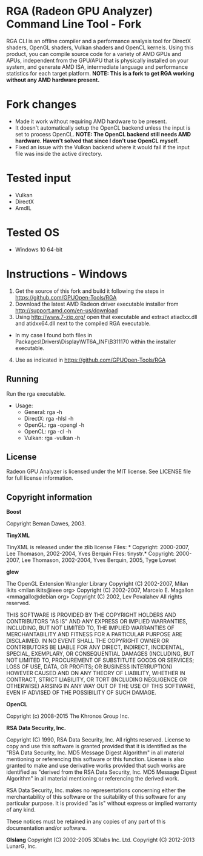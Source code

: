 # RGA (Radeon GPU Analyzer) Command Line Tool - Fork #

RGA CLI is an offline compiler and a performance analysis tool for DirectX shaders, OpenGL shaders,
Vulkan shaders and OpenCL kernels. Using this product, you can compile source code for a variety of AMD GPUs and APUs,
independent from the GPU/APU that is physically installed on your system, and generate AMD ISA, intermediate language 
and performance statistics for each target platform. **NOTE: This is a fork to get RGA working without any AMD hardware present.**

# Fork changes #
* Made it work without requiring AMD hardware to be present.
* It doesn't automatically setup the OpenCL backend unless the input is set to process OpenCL. **NOTE: The OpenCL backend still needs AMD hardware. Haven't solved that since I don't use OpenCL myself.**
* Fixed an issue with the Vulkan backend where it would fail if the input file was inside the active directory.

# Tested input #
* Vulkan
* DirectX
* AmdIL

# Tested OS #
* Windows 10 64-bit

# Instructions - Windows #
1. Get the source of this fork and build it following the steps in https://github.com/GPUOpen-Tools/RGA
2. Download the latest AMD Radeon driver executable installer from http://support.amd.com/en-us/download
3. Using http://www.7-zip.org/ open that executable and extract atiadlxx.dll and atidxx64.dll next to the compiled RGA executable.
  * In my case I found both files in Packages\Drivers\Display\WT6A_INF\B311170 within the installer executable.
4. Use as indicated in https://github.com/GPUOpen-Tools/RGA

## Running ##
Run the rga executable.

* Usage: 
  * General: rga -h
  * DirectX: rga -hlsl -h
  * OpenGL:  rga -opengl -h
  * OpenCL:  rga -cl -h
  * Vulkan:  rga -vulkan -h

## License ##
Radeon GPU Analyzer is licensed under the MIT license. See LICENSE file for full license information.

## Copyright information ##

**Boost**

Copyright Beman Dawes, 2003.
    
**TinyXML**

TinyXML is released under the zlib license
Files: *
Copyright: 2000-2007, Lee Thomason, 2002-2004, Yves Berquin 
Files: tinystr.*
Copyright: 2000-2007, Lee Thomason, 2002-2004, Yves Berquin, 2005, Tyge Lovset
    
**glew**

The OpenGL Extension Wrangler Library
Copyright (C) 2002-2007, Milan Ikits <milan ikits@ieee org>
Copyright (C) 2002-2007, Marcelo E. Magallon <mmagallo@debian org>
Copyright (C) 2002, Lev Povalahev
All rights reserved.

THIS SOFTWARE IS PROVIDED BY THE COPYRIGHT HOLDERS AND CONTRIBUTORS "AS IS" 
AND ANY EXPRESS OR IMPLIED WARRANTIES, INCLUDING, BUT NOT LIMITED TO, THE 
IMPLIED WARRANTIES OF MERCHANTABILITY AND FITNESS FOR A PARTICULAR PURPOSE
ARE DISCLAIMED. IN NO EVENT SHALL THE COPYRIGHT OWNER OR CONTRIBUTORS BE 
LIABLE FOR ANY DIRECT, INDIRECT, INCIDENTAL, SPECIAL, EXEMPLARY, OR 
CONSEQUENTIAL DAMAGES (INCLUDING, BUT NOT LIMITED TO, PROCUREMENT OF 
SUBSTITUTE GOODS OR SERVICES; LOSS OF USE, DATA, OR PROFITS; OR BUSINESS
INTERRUPTION) HOWEVER CAUSED AND ON ANY THEORY OF LIABILITY, WHETHER IN
CONTRACT, STRICT LIABILITY, OR TORT (INCLUDING NEGLIGENCE OR OTHERWISE)
ARISING IN ANY WAY OUT OF THE USE OF THIS SOFTWARE, EVEN IF ADVISED OF
THE POSSIBILITY OF SUCH DAMAGE.
    
**OpenCL**

Copyright (c) 2008-2015 The Khronos Group Inc.

**RSA Data Security, Inc.**

Copyright (C) 1990, RSA Data Security, Inc. All rights reserved.
License to copy and use this software is granted provided that
it is identified as the "RSA Data Security, Inc. MD5 Message
Digest Algorithm" in all material mentioning or referencing this 
software or this function.
License is also granted to make and use derivative works
provided that such works are identified as "derived from the RSA
Data Security, Inc. MD5 Message Digest Algorithm" in all
material mentioning or referencing the derived work.

RSA Data Security, Inc. makes no representations concerning
either the merchantability of this software or the suitability
of this software for any particular purpose.  It is provided "as
is" without express or implied warranty of any kind.

These notices must be retained in any copies of any part of this
documentation and/or software.
 
**Glslang**
Copyright (C) 2002-2005 3Dlabs Inc. Ltd.
Copyright (C) 2012-2013 LunarG, Inc.
